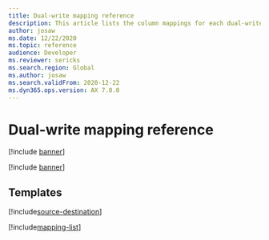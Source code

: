 ```yaml
---
title: Dual-write mapping reference
description: This article lists the column mappings for each dual-write mapping.
author: josaw
ms.date: 12/22/2020
ms.topic: reference
audience: Developer
ms.reviewer: sericks
ms.search.region: Global
ms.author: josaw
ms.search.validFrom: 2020-12-22
ms.dyn365.ops.version: AX 7.0.0
---
```


# Dual-write mapping reference

[!include [banner](../../includes/banner.md)]



[!include [banner](includes/dual-write-symbols.md)]

## Templates

[!include[source-destination](includes/source-destination.md)]

[!include[mapping-list](includes/mapping-tables.md)]
